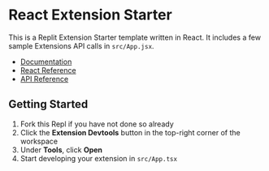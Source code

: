 # React Extension Starter

This is a Replit Extension Starter template written in React. It includes a few sample Extensions API calls in `src/App.jsx`.

- [Documentation](https://docs.replit.com/extensions)
- [React Reference](https://docs.replit.com/extensions/react/introduction)
- [API Reference](https://docs.replit.com/extensions/category/api-reference)

## Getting Started

1. Fork this Repl if you have not done so already
2. Click the **Extension Devtools** button in the top-right corner of the workspace
3. Under **Tools**, click **Open**
4. Start developing your extension in `src/App.tsx`

